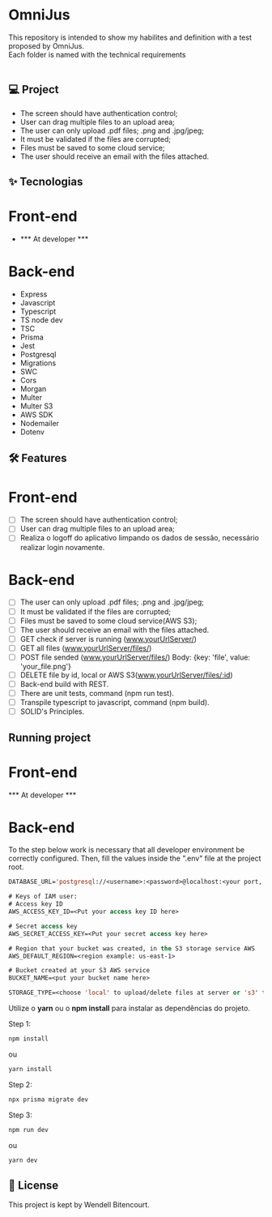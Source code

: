 # OmniJus

This repository is intended to show my habilites and definition with a test proposed by OmniJus. 
<br/>
Each folder is named with the technical requirements
<br/>
<br/>
## 💻 Project
- The screen should have authentication control;
- User can drag multiple files to an upload area;
- The user can only upload .pdf files; .png and .jpg/jpeg;
- It must be validated if the files are corrupted;
- Files must be saved to some cloud service;
- The user should receive an email with the files attached.

## ✨ Tecnologias

# Front-end
- *** At developer ***

# Back-end
- Express
- Javascript
- Typescript
- TS node dev
- TSC
- Prisma
- Jest
- Postgresql
- Migrations
- SWC
- Cors
- Morgan
- Multer
- Multer S3
- AWS SDK
- Nodemailer
- Dotenv

## :hammer_and_wrench: Features 

# Front-end
-   [ ] The screen should have authentication control;
-   [ ] User can drag multiple files to an upload area;
-   [ ] Realiza o logoff do aplicativo limpando os dados de sessão, necessário realizar login novamente.

# Back-end
-   [ ] The user can only upload .pdf files; .png and .jpg/jpeg;
-   [ ] It must be validated if the files are corrupted;
-   [ ] Files must be saved to some cloud service(AWS S3);
-   [ ] The user should receive an email with the files attached.
-   [ ] GET check if server is running (www.yourUrlServer/)
-   [ ] GET all files (www.yourUrlServer/files/)
-   [ ] POST file sended (www.yourUrlServer/files/) Body: {key: 'file', value: 'your_file.png'}
-   [ ] DELETE file by id, local or AWS S3(www.yourUrlServer/files/:id)
-   [ ] Back-end build with REST.
-   [ ] There are unit tests, command (npm run test).
-   [ ] Transpile typescript to javascript, command (npm build).
-   [ ] SOLID's Principles.

## Running project

# Front-end
*** At developer ***

# Back-end
To the step below work is necessary that all developer environment be correctly configured.
Then, fill the values ​​inside the ".env" file at the project root.

```cl
DATABASE_URL='postgresql://<username>:<password>@localhost:<your port, i'm using 5433>/<mydb>?schema=<myschema>'

# Keys of IAM user:
# Access key ID 
AWS_ACCESS_KEY_ID=<Put your access key ID here>

# Secret access key
AWS_SECRET_ACCESS_KEY=<Put your secret access key here>

# Region that your bucket was created, in the S3 storage service AWS
AWS_DEFAULT_REGION=<region example: us-east-1>

# Bucket created at your S3 AWS service
BUCKET_NAME=<put your bucket name here>

STORAGE_TYPE=<choose 'local' to upload/delete files at server or 's3' to upload/delete files in the s3 AWS>
```

Utilize o **yarn** ou o **npm install** para instalar as dependências do projeto.

Step 1:
```cl
npm install
```
ou

```cl
yarn install
```

Step 2:
```cl
npx prisma migrate dev 
```

Step 3:
```cl
npm run dev
```
ou

```cl
yarn dev
```

## 📄 License

This project is kept by Wendell Bitencourt.

<br />
